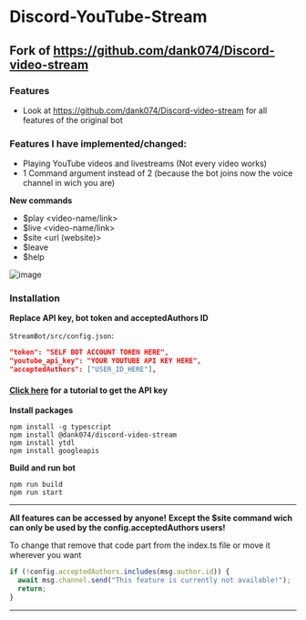 # Discord-YouTube-Stream

## Fork of https://github.com/dank074/Discord-video-stream

### Features
 - Look at https://github.com/dank074/Discord-video-stream for all features of the original bot
 
### Features I have implemented/changed:
 - Playing YouTube videos and livestreams (Not every video works)
 - 1 Command argument instead of 2 (because the bot joins now the voice channel in wich you are)
 
 **New commands**
 - $play <video-name/link>
 - $live <video-name/link>
 - $site <url (website)>
 - $leave
 - $help
 
 ![image](https://github.com/JavaDevMC/images/blob/main/Bild_2023-03-27_112031511.png?raw=true)
 
### Installation 
 
**Replace API key, bot token and acceptedAuthors ID** 

 
 `StreamBot/src/config.json`:
```json
"token": "SELF BOT ACCOUNT TOKEN HERE",
"youtube_api_key": "YOUR YOUTUBE API KEY HERE",
"acceptedAuthors": ["USER_ID_HERE"],
```

 #### [Click here](https://github.com/JavaDevMC/Discord-YouTube-Stream/blob/main/youtube-api-key.md) for a tutorial to get the API key



**Install packages** 
 
```
npm install -g typescript
npm install @dank074/discord-video-stream
npm install ytdl
npm install googleapis 
```
 
 
**Build and run bot** 
 
```
npm run build 
npm run start 
```

-----------------------------------------------------------------------------------------

**All features can be accessed by anyone!**
**Except the $site command wich can only be used by the config.acceptedAuthors users!**

To change that remove that code part from the index.ts file or move it wherever you want
```typescript
if (!config.acceptedAuthors.includes(msg.author.id)) {
  await msg.channel.send("This feature is currently not available!");
  return;
} 
```

-----------------------------------------------------------------------------------------

